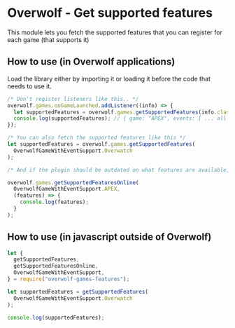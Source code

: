 # Overwolf - Get supported features

This module lets you fetch the supported features that you can register for each game (that supports it)

## How to use (in Overwolf applications)

Load the library either by importing it or loading it before the code that needs to use it.

```js
/* Don't register listeners like this.. */
overwolf.games.onGameLaunched.addListener((info) => {
  let supportedFeatures = overwolf.games.getSupportedFeatures(info.classId);
  console.log(supportedFeatures); // { game: "APEX", events: [ ... all the events ] }
});

/* You can also fetch the supported features like this */
let supportedFeatures = overwolf.games.getSupportedFeatures(
  OverwolfGameWithEventSupport.Overwatch
);

/* And if the plugin should be outdated on what features are available, you can always use this */

overwolf.games.getSupportedFeaturesOnline(
  OverwolfGameWithEventSupport.APEX,
  (features) => {
    console.log(features);
  }
);
```

## How to use (in javascript outside of Overwolf)

```js
let {
  getSupportedFeatures,
  getSupportedFeaturesOnline,
  OverwolfGameWithEventSupport,
} = require("overwolf-games-features");

let supportedFeatures = getSupportedFeatures(
  OverwolfGameWithEventSupport.Overwatch
);

console.log(supportedFeatures);
```
